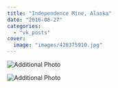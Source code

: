 ```yaml
---
title: "Independence Mine, Alaska"
date: "2016-08-27"
categories: 
  - "vk_posts"
cover:
  image: "images/428375910.jpg"
---
```


![Additional Photo](https://vodpop.ru/wp-content/uploads/2023/07/428375911.jpg)

![Additional Photo](https://vodpop.ru/wp-content/uploads/2023/07/428375912.jpg)
